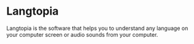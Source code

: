 # Langtopia
Langtopia is the software that helps you to understand any language on your computer screen or audio sounds from your computer.
